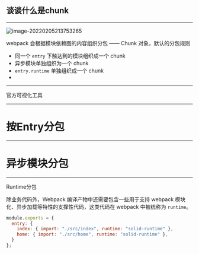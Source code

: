 ## 谈谈什么是chunk



---



![image-20220205213753265](https://gitee.com/josephxia/picgo/raw/master/juejin/image-20220205213753265.png)

webpack 会根据模块依赖图的内容组织分包 —— Chunk 对象，默认的分包规则

- 同一个 `entry` 下触达到的模块组织成一个 chunk
- 异步模块单独组织为一个 chunk
- `entry.runtime` 单独组织成一个 chunk
- 


---



官方可视化工具





---







# 按Entry分包







---





# 异步模块分包









---



Runtime分包

除业务代码外，Webpack 编译产物中还需要包含一些用于支持 webpack 模块化、异步加载等特性的支撑性代码，这类代码在 webpack 中被统称为 `runtime`。



```js
module.exports = {
  entry: {
    index: { import: "./src/index", runtime: "solid-runtime" },
    home: { import: "./src/home", runtime: "solid-runtime" },
  }
};

```









